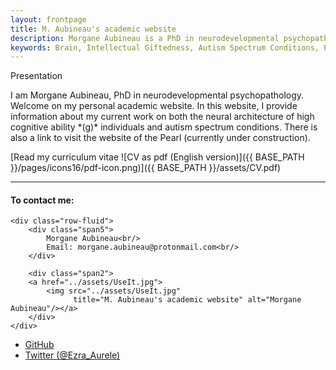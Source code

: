 ```yaml
---
layout: frontpage
title: M. Aubineau's academic website
description: Morgane Aubineau is a PhD in neurodevelopmental psychopathology. She's an avid learner, passionate about brain research.
keywords: Brain, Intellectual Giftedness, Autism Spectrum Conditions, Polymathy
---
```


<p>Presentation</p>
<p>I am Morgane Aubineau, PhD in neurodevelopmental psychopathology. Welcome on my personal academic website.
In this website, I provide information about my current work on both the neural architecture of high cognitive ability *(g)* individuals and autism spectrum conditions. There is also a link to visit the website of the Pearl (currently under construction).</p>

[Read my curriculum vitae ![CV as pdf (English version)]({{ BASE_PATH }}/pages/icons16/pdf-icon.png)]({{ BASE_PATH }}/assets/CV.pdf)<br/>


---


<div class="container">
<h4><a name="contact:"></a>To contact me:</h4>

    <div class="row-fluid">
        <div class="span5">
            Morgane Aubineau<br/>
            Email: morgane.aubineau@protonmail.com<br/>
        </div>

        <div class="span2">
        <a href="../assets/UseIt.jpg">
            <img src="../assets/UseIt.jpg"
                  title="M. Aubineau's academic website" alt="Morgane Aubineau"/></a>
        </div>
    </div>
</div>

<div class="navbar">
  <div class="navbar-inner">
      <ul class="nav">
          <li><a href="https://github.com/morgane-aubineau">GitHub</a></li>
          <li><a href="https://twitter.com/Ezra_Aurele">Twitter (@Ezra_Aurele)</a></li>
      </ul>
  </div>
</div>
